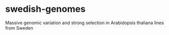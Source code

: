 # swedish-genomes
Massive genomic variation and strong selection in Arabidopsis thaliana lines from Sweden
